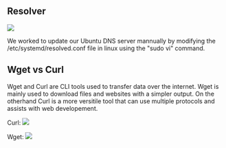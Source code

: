 ## Resolver 

![](/exp-net-fundamentals-2025-Q2/projects/linux_networking/assets/resolver.png)

We worked to update our Ubuntu DNS server mannually by modifying the /etc/systemd/resolved.conf file in linux using the "sudo vi" command. 

## Wget vs Curl 

Wget and Curl are CLI tools used to transfer data over the internet. Wget is mainly used to download files and websites with a simpler output. On the otherhand Curl is a more versitile tool that can use multiple protocols and assists with web developement. 

Curl: ![](/exp-net-fundamentals-2025-Q2/projects/linux_networking/assets/curl.png)

Wget: ![](/exp-net-fundamentals-2025-Q2/projects/linux_networking/assets/wget.png)
